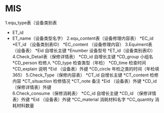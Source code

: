 # MIS
1.equ_type表（设备类别表
* ET_id
* ET_name（设备类型名字）
    2.equ_content表（设备修理内容表）
    *EC_id
    *ET_id  （设备类别表ID）
    *EC_content （设备修理内容）
    3.Equiment表（设备表）
    *Eid  自增长主键
    *Enumber 设备型号
    *ET_id（设备类别表ID）
    4.Check_Detail表（保修详情表）
    *CD_id  自增长主键
    *CD_group 小组名
    *CD_person 检修人
    *CD_type  检查类型（年检）
    *CD_time  检查时间
    *CD_explain 说明
    *Eid			（设备表）外键
    *CD_circle		年检之类的时间（年检填365）
    5.Check_Type（保修内容表）
    *CT_id   		自增长主键
    *CT_content	检修内容
    *CT_situaction  检修情况
    *CT_note  备注
    *Eid		（设备表）外键
    *CD_id		 （保修详情表）外键	
    6.Check_consume（保修消耗表）
    *CC_id  		自增长主键
    *CD_id			（保修详情表）外键
    *Eid			（设备表）外键
    *CC_material	 消耗材料名字
    *CC_quantity	 消耗材料数量

